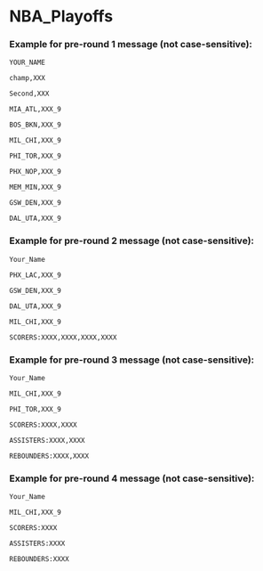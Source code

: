 # NBA_Playoffs
### Example for pre-round 1 message (not case-sensitive):

`YOUR_NAME`

`champ,XXX`

`Second,XXX`

`MIA_ATL,XXX_9`

`BOS_BKN,XXX_9`

`MIL_CHI,XXX_9`

`PHI_TOR,XXX_9`

`PHX_NOP,XXX_9`

`MEM_MIN,XXX_9`

`GSW_DEN,XXX_9`

`DAL_UTA,XXX_9`

### Example for pre-round 2 message (not case-sensitive):

`Your_Name`

`PHX_LAC,XXX_9`

`GSW_DEN,XXX_9`

`DAL_UTA,XXX_9`

`MIL_CHI,XXX_9`

`SCORERS:XXXX,XXXX,XXXX,XXXX`

### Example for pre-round 3 message (not case-sensitive):

`Your_Name`

`MIL_CHI,XXX_9`

`PHI_TOR,XXX_9`

`SCORERS:XXXX,XXXX`

`ASSISTERS:XXXX,XXXX`

`REBOUNDERS:XXXX,XXXX`

### Example for pre-round 4 message (not case-sensitive):

`Your_Name`

`MIL_CHI,XXX_9`

`SCORERS:XXXX`

`ASSISTERS:XXXX`

`REBOUNDERS:XXXX`


